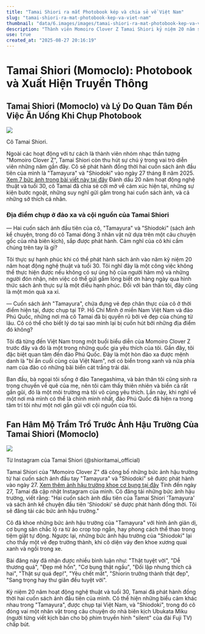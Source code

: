 ```yaml
---
title: "Tamai Shiori ra mắt Photobook kép và chia sẻ về Việt Nam"
slug: "tamai-shiori-ra-mat-photobook-kep-va-viet-nam"
thumbnail: "data/6.images/images/tamai-shiori-ra-mat-photobook-kep-va-viet-nam.webp"
description: "Thành viên Momoiro Clover Z Tamai Shiori kỷ niệm 20 năm sự nghiệp và tuổi 30 bằng hai cuốn sách ảnh đầu tiên, trong đó có một bộ được chụp tại Việt Nam."
use: true
created_at: "2025-08-27 20:16:19"
---
```


# Tamai Shiori (Momoclo): Photobook và Xuất Hiện Truyền Thông

## Tamai Shiori (Momoclo) và Lý Do Quan Tâm Đến Việc Ăn Uống Khi Chụp Photobook

![](/images/20250827-10055222-creaweb-000-1-view.webp)

Cô Tamai Shiori.

Ngoài các hoạt động với tư cách là thành viên nhóm nhạc thần tượng "Momoiro Clover Z", Tamai Shiori còn thu hút sự chú ý trong vai trò diễn viên những năm gần đây. Cô sẽ phát hành đồng thời hai cuốn sách ảnh đầu tiên của mình là "Tamayura" và "Shiodoki" vào ngày 27 tháng 8 năm 2025.
[Xem 7 bức ảnh trong bài viết này tại đây](https://crea.bunshun.jp/articles/photo/55222?pn=2&utm_source=news.yahoo.co.jp&utm_medium=referral&utm_campaign=partnerLink)
Đánh dấu 20 năm hoạt động nghệ thuật và tuổi 30, cô Tamai đã chia sẻ cởi mở về cảm xúc hiện tại, những sự kiện bước ngoặt, những suy nghĩ gửi gắm trong hai cuốn sách ảnh, và cả những sở thích cá nhân.

### Địa điểm chụp ở đảo xa và cội nguồn của Tamai Shiori

— Hai cuốn sách ảnh đầu tiên của cô, "Tamayura" và "Shiodoki" (sách ảnh kể chuyện, trong đó cô Tamai đóng 3 nhân vật nữ dựa trên một câu chuyện gốc của nhà biên kịch), sắp được phát hành. Cảm nghĩ của cô khi cầm chúng trên tay là gì?

Tôi thực sự hạnh phúc khi có thể phát hành sách ảnh vào năm kỷ niệm 20 năm hoạt động nghệ thuật và tuổi 30. Tôi nghĩ đây là một công việc không thể thực hiện được nếu không có sự ủng hộ của người hâm mộ và những người đón nhận, nên việc có thể gửi gắm lòng biết ơn hàng ngày qua hình thức sách ảnh thực sự là một điều hạnh phúc. Đối với bản thân tôi, đây cũng là một món quà xa xỉ.

— Cuốn sách ảnh "Tamayura", chứa đựng vẻ đẹp chân thực của cô ở thời điểm hiện tại, được chụp tại TP. Hồ Chí Minh ở miền Nam Việt Nam và đảo Phú Quốc, những nơi mà cô Tamai đã bị quyến rũ bởi vẻ đẹp của chúng từ lâu. Cô có thể cho biết lý do tại sao mình lại bị cuốn hút bởi những địa điểm đó không?

Tôi đã từng đến Việt Nam trong một buổi biểu diễn của Momoiro Clover Z trước đây và đó là một trong những quốc gia yêu thích của tôi. Gần đây, tôi đặc biệt quan tâm đến đảo Phú Quốc. Đây là một hòn đảo xa được mệnh danh là "bí ẩn cuối cùng của Việt Nam", nơi có biển trong xanh và nửa phía nam của đảo có những bãi biển cát trắng trải dài.

Ban đầu, bà ngoại tôi sống ở đảo Tanegashima, và bản thân tôi cũng sinh ra trong chuyến về quê của mẹ, nên tôi cảm thấy thiên nhiên và biển cả rất gần gũi, đó là một môi trường mà tôi vô cùng yêu thích. Lần này, khi nghĩ về một nơi mà mình có thể là chính mình nhất, đảo Phú Quốc đã hiện ra trong tâm trí tôi như một nơi gần gũi với cội nguồn của tôi.

## Fan Hâm Mộ Trầm Trồ Trước Ảnh Hậu Trường Của Tamai Shiori (Momoclo)

![](/images/20250827-08261275-sph-000-2-view.webp)

Từ Instagram của Tamai Shiori (@shioritamai_official)

Tamai Shiori của "Momoiro Clover Z" đã công bố những bức ảnh hậu trường từ hai cuốn sách ảnh đầu tay "Tamayura" và "Shiodoki" sẽ được phát hành vào ngày 27.
[Xem thêm ảnh hậu trường khoe cơ bụng tại đây](https://hochi.news/articles/20250826-OHT1T51275.html?mode=photo&photoid=2&utm_source=ynews&utm_term=20250826-OHT1T51275&utm_content=0&revision_id=2)
Tính đến ngày 27, Tamai đã cập nhật Instagram của mình. Cô đăng tải những bức ảnh hậu trường, viết rằng: "Hai cuốn sách ảnh đầu tiên của Tamai Shiori 'Tamayura' và sách ảnh kể chuyện đầu tiên 'Shiodoki' sẽ được phát hành đồng thời. Tôi sẽ đăng tải các bức ảnh hậu trường."

Cô đã khoe những bức ảnh hậu trường của "Tamayura" với hình ảnh giản dị, cơ bụng săn chắc lộ ra từ áo crop top ngắn, hay phong cách thể thao trong tiệm giặt tự động. Ngược lại, những bức ảnh hậu trường của "Shiodoki" lại cho thấy một vẻ đẹp trưởng thành, khi cô diện váy đen khoe xương quai xanh và ngồi trong xe.

Bài đăng này đã nhận được nhiều bình luận như: "Thật tuyệt vời", "Dễ thương quá", "Đẹp mê hồn", "Cơ bụng thật ngầu", "Đối lập nhưng thích cả hai", "Thật sự quá đẹp!", "Yêu chết mất", "Shiorin trưởng thành thật đẹp", "Sang trọng hay thư giãn đều tuyệt vời".

Kỷ niệm 20 năm hoạt động nghệ thuật và tuổi 30, Tamai đã phát hành đồng thời hai cuốn sách ảnh đầu tiên của mình. Cô thể hiện những biểu cảm khác nhau trong "Tamayura", được chụp tại Việt Nam, và "Shiodoki", trong đó cô đóng vai một nhân vật trong câu chuyện do nhà biên kịch Ubukata Miku (người từng viết kịch bản cho bộ phim truyền hình "silent" của đài Fuji TV) chấp bút.